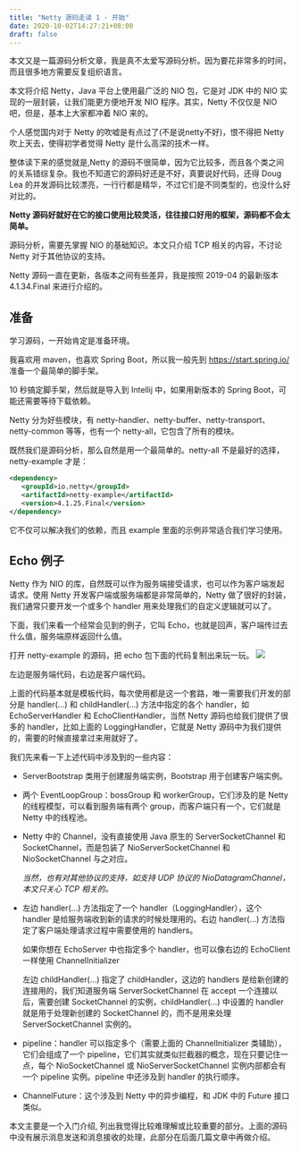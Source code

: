 ```yaml
---
title: "Netty 源码走读 1 - 开始"
date: 2020-10-02T14:27:21+08:00
draft: false
---
```

本文又是一篇源码分析文章，我是真不太爱写源码分析。因为要花非常多的时间，而且很多地方需要反复组织语言。

本文将介绍 Netty，Java 平台上使用最广泛的 NIO 包，它是对 JDK 中的 NIO 实现的一层封装，让我们能更方便地开发 NIO 程序。其实，Netty 不仅仅是 NIO 吧，但是，基本上大家都冲着 NIO 来的。

个人感觉国内对于 Netty 的吹嘘是有点过了(不是说netty不好)，恨不得把 Netty 吹上天去，使得初学者觉得 Netty 是什么高深的技术一样。

整体读下来的感觉就是,Netty 的源码不很简单，因为它比较多，而且各个类之间的关系错综复杂。我也不知道它的源码好还是不好，真要说好代码，还得 Doug Lea 的并发源码比较漂亮，一行行都是精华，不过它们是不同类型的，也没什么好对比的。

**Netty 源码好就好在它的接口使用比较灵活，往往接口好用的框架，源码都不会太简单。**

源码分析，需要先掌握 NIO 的基础知识。本文只介绍 TCP 相关的内容，不讨论Netty 对于其他协议的支持。

Netty 源码一直在更新，各版本之间有些差异，我是按照 2019-04 的最新版本 4.1.34.Final 来进行介绍的。

## 准备
学习源码，一开始肯定是准备环境。

我喜欢用 maven，也喜欢 Spring Boot，所以我一般先到 https://start.spring.io/ 准备一个最简单的脚手架。

10 秒搞定脚手架，然后就是导入到 Intellij 中，如果用新版本的 Spring Boot，可能还需要等待下载依赖。

Netty 分为好些模块，有 netty-handler、netty-buffer、netty-transport、netty-common 等等，也有一个 netty-all，它包含了所有的模块。

既然我们是源码分析，那么自然是用一个最简单的。netty-all 不是最好的选择，netty-example 才是：

```xml
<dependency>
   <groupId>io.netty</groupId>
   <artifactId>netty-example</artifactId>
   <version>4.1.25.Final</version>
</dependency>
```
它不仅可以解决我们的依赖，而且 example 里面的示例非常适合我们学习使用。

## Echo 例子
Netty 作为 NIO 的库，自然既可以作为服务端接受请求，也可以作为客户端发起请求。使用 Netty 开发客户端或服务端都是非常简单的，Netty 做了很好的封装，我们通常只要开发一个或多个 handler 用来处理我们的自定义逻辑就可以了。

下面，我们来看一个经常会见到的例子，它叫 Echo，也就是回声，客户端传过去什么值，服务端原样返回什么值。

打开 netty-example 的源码，把 echo 包下面的代码复制出来玩一玩。
![](https://gitee.com/ygmyth/blogimage/raw/master/20201002143408.png)

左边是服务端代码，右边是客户端代码。

上面的代码基本就是模板代码，每次使用都是这一个套路，唯一需要我们开发的部分是 handler(…) 和 childHandler(…) 方法中指定的各个 handler，如 EchoServerHandler 和 EchoClientHandler，当然 Netty 源码也给我们提供了很多的 handler，比如上面的 LoggingHandler，它就是 Netty 源码中为我们提供的，需要的时候直接拿过来用就好了。

我们先来看一下上述代码中涉及到的一些内容：

- ServerBootstrap 类用于创建服务端实例，Bootstrap 用于创建客户端实例。

- 两个 EventLoopGroup：bossGroup 和 workerGroup，它们涉及的是 Netty 的线程模型，可以看到服务端有两个 group，而客户端只有一个，它们就是 Netty 中的线程池。

- Netty 中的 Channel，没有直接使用 Java 原生的 ServerSocketChannel 和 SocketChannel，而是包装了 NioServerSocketChannel 和 NioSocketChannel 与之对应。

    *当然，也有对其他协议的支持，如支持 UDP 协议的 NioDatagramChannel，本文只关心 TCP 相关的。*

- 左边 handler(…) 方法指定了一个 handler（LoggingHandler），这个 handler 是给服务端收到新的请求的时候处理用的。右边 handler(...) 方法指定了客户端处理请求过程中需要使用的 handlers。

    如果你想在 EchoServer 中也指定多个 handler，也可以像右边的 EchoClient 一样使用 ChannelInitializer

    左边 childHandler(…) 指定了 childHandler，这边的 handlers 是给新创建的连接用的，我们知道服务端 ServerSocketChannel 在 accept 一个连接以后，需要创建 SocketChannel 的实例，childHandler(…) 中设置的 handler 就是用于处理新创建的 SocketChannel 的，而不是用来处理 ServerSocketChannel 实例的。

- pipeline：handler 可以指定多个（需要上面的 ChannelInitializer 类辅助），它们会组成了一个 pipeline，它们其实就类似拦截器的概念，现在只要记住一点，每个 NioSocketChannel 或 NioServerSocketChannel 实例内部都会有一个 pipeline 实例。pipeline 中还涉及到 handler 的执行顺序。

- ChannelFuture：这个涉及到 Netty 中的异步编程，和 JDK 中的 Future 接口类似。

本文主要是一个入门介绍, 列出我觉得比较难理解或比较重要的部分。上面的源码中没有展示消息发送和消息接收的处理，此部分在后面几篇文章中再做介绍。